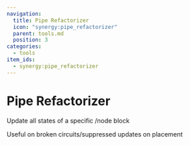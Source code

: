 ```yaml
---
navigation:
  title: Pipe Refactorizer
  icon: "synergy:pipe_refactorizer"
  parent: tools.md
  position: 3
categories:
  - tools
item_ids:
  - synergy:pipe_refactorizer
---
```


# Pipe Refactorizer

Update all states of a specific <ItemLink id="synergy:pipe" />/node block

Useful on broken circuits/suppressed updates on placement

<ItemImage id="synergy:pipe_refactorizer" scale="4.0"/>

<RecipeFor id="synergy:pipe_refactorizer" />
